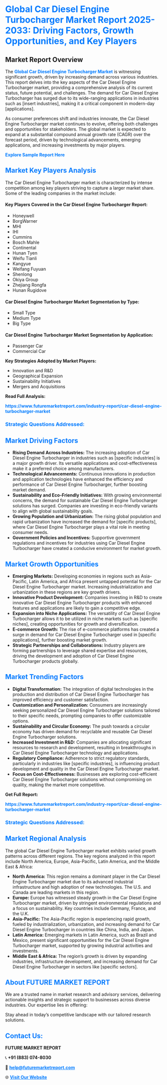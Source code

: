 <h1 style="color: #007BFF;">Global Car Diesel Engine Turbocharger Market Report 2025-2033: Driving Factors, Growth Opportunities, and Key Players</h1>

<section id="overview">
<h2>Market Report Overview</h2>
<p>The <a href="https://www.futuremarketreport.com/industry-report/car-diesel-engine-turbocharger-market" style="color: #007BFF; text-decoration: none;"><strong>Global Car Diesel Engine Turbocharger Market</strong></a> is witnessing significant growth, driven by increasing demand across various industries. This report delves into the key aspects of the Car Diesel Engine Turbocharger market, providing a comprehensive analysis of its current status, future potential, and challenges. The demand for Car Diesel Engine Turbocharger has surged due to its wide-ranging applications in industries such as [insert industries], making it a critical component in modern-day [applications].</p>
<p>As consumer preferences shift and industries innovate, the Car Diesel Engine Turbocharger market continues to evolve, offering both challenges and opportunities for stakeholders. The global market is expected to expand at a substantial compound annual growth rate (CAGR) over the forecast period, driven by technological advancements, emerging applications, and increasing investments by major players.</p>
</section>

<section id="overview">
<p><a href="https://www.futuremarketreport.com/request-sample/reportId=41086" style="color: #007BFF; text-decoration: none;"><strong>Explore Sample Report Here</strong></a></p>
</section>

<section id="key-players">
<h2 style="color: #007BFF;">Market Key Players Analysis</h2>
<p>The Car Diesel Engine Turbocharger market is characterized by intense competition among key players striving to capture a larger market share. Some of the leading companies in the market include:</p>
<h4>Key Players Covered in the Car Diesel Engine Turbocharger Report:</h4>
<ul><li>Honeywell</li><li>BorgWarner</li><li>MHI</li><li>IHI</li><li>Cummins</li><li>Bosch Mahle</li><li>Continental</li><li>Hunan Tyen</li><li>Weifu Tianli</li><li>Kangyue</li><li>Weifang Fuyuan</li><li>Shenlong</li><li>Okiya Group</li><li>Zhejiang Rongfa</li><li>Hunan Rugidove</li></ul>
<h4>Car Diesel Engine Turbocharger Market Segmentation by Type:</h4>
<ul><li>Small Type</li><li>Medium Type</li><li>Big Type</li></ul>

<h4>Car Diesel Engine Turbocharger Market Segmentation by Application:</h4>
<ul><li>Passenger Car</li><li>Commercial Car</li></ul>
<p><strong>Key Strategies Adopted by Market Players:</strong></p>
<ul>
<li>Innovation and R&D</li>
<li>Geographical Expansion</li>
<li>Sustainability Initiatives</li>
<li>Mergers and Acquisitions</li>
</ul>
</section>

<section>
<p><strong>Read Full Analysis: </strong></p><a href="https://www.futuremarketreport.com/industry-report/car-diesel-engine-turbocharger-market" style="color: #007BFF; text-decoration: none;"><strong>https://www.futuremarketreport.com/industry-report/car-diesel-engine-turbocharger-market</strong></a>
<h3 style="color: #007BFF;">Strategic Questions Addressed:</h3>
</section>

<section id="driving-factors">
<h2 style="color: #007BFF;">Market Driving Factors</h2>
<ul>
<li><strong>Rising Demand Across Industries:</strong> The increasing adoption of Car Diesel Engine Turbocharger in industries such as [specific industries] is a major growth driver. Its versatile applications and cost-effectiveness make it a preferred choice among manufacturers.</li>
<li><strong>Technological Advancements:</strong> Continuous innovations in production and application technologies have enhanced the efficiency and performance of Car Diesel Engine Turbocharger, further boosting market demand.</li>
<li><strong>Sustainability and Eco-Friendly Initiatives:</strong> With growing environmental concerns, the demand for sustainable Car Diesel Engine Turbocharger solutions has surged. Companies are investing in eco-friendly variants to align with global sustainability goals.</li>
<li><strong>Growing Population and Urbanization:</strong> The rising global population and rapid urbanization have increased the demand for [specific products], where Car Diesel Engine Turbocharger plays a vital role in meeting consumer needs.</li>
<li><strong>Government Policies and Incentives:</strong> Supportive government regulations and incentives for industries using Car Diesel Engine Turbocharger have created a conducive environment for market growth.</li>
</ul>
</section>

<section id="growth-opportunities">
<h2 style="color: #007BFF;">Market Growth Opportunities</h2>
<ul>
<li><strong>Emerging Markets:</strong> Developing economies in regions such as Asia-Pacific, Latin America, and Africa present untapped potential for the Car Diesel Engine Turbocharger market. Increasing industrialization and urbanization in these regions are key growth drivers.</li>
<li><strong>Innovative Product Development:</strong> Companies investing in R&D to create innovative Car Diesel Engine Turbocharger products with enhanced features and applications are likely to gain a competitive edge.</li>
<li><strong>Expansion into Niche Applications:</strong> The versatility of Car Diesel Engine Turbocharger allows it to be utilized in niche markets such as [specific niches], creating opportunities for growth and diversification.</li>
<li><strong>E-commerce Growth:</strong> The rise of e-commerce platforms has created a surge in demand for Car Diesel Engine Turbocharger used in [specific applications], further boosting market growth.</li>
<li><strong>Strategic Partnerships and Collaborations:</strong> Industry players are forming partnerships to leverage shared expertise and resources, driving the development and adoption of Car Diesel Engine Turbocharger products globally.</li>
</ul>
</section>

<section id="trending-factors">
<h2 style="color: #007BFF;">Market Trending Factors</h2>
<ul>
<li><strong>Digital Transformation:</strong> The integration of digital technologies in the production and distribution of Car Diesel Engine Turbocharger has improved efficiency and customer satisfaction.</li>
<li><strong>Customization and Personalization:</strong> Consumers are increasingly seeking personalized Car Diesel Engine Turbocharger solutions tailored to their specific needs, prompting companies to offer customizable options.</li>
<li><strong>Sustainability and Circular Economy:</strong> The push towards a circular economy has driven demand for recyclable and reusable Car Diesel Engine Turbocharger solutions.</li>
<li><strong>Increased Investment in R&D:</strong> Companies are allocating significant resources to research and development, resulting in breakthroughs in Car Diesel Engine Turbocharger technology and applications.</li>
<li><strong>Regulatory Compliance:</strong> Adherence to strict regulatory standards, particularly in industries like [specific industries], is influencing product development and quality in the Car Diesel Engine Turbocharger market.</li>
<li><strong>Focus on Cost-Effectiveness:</strong> Businesses are exploring cost-efficient Car Diesel Engine Turbocharger solutions without compromising on quality, making the market more competitive.</li>
</ul>
</section>

<section>
<p><strong>Get Full Report: </strong></p><a href="https://www.futuremarketreport.com/industry-report/car-diesel-engine-turbocharger-market" style="color: #007BFF; text-decoration: none;"><strong>https://www.futuremarketreport.com/industry-report/car-diesel-engine-turbocharger-market</strong></a>
<h3 style="color: #007BFF;">Strategic Questions Addressed:</h3>
</section>


<section id="regional-analysis">
<h2 style="color: #007BFF;">Market Regional Analysis</h2>
<p>The global Car Diesel Engine Turbocharger market exhibits varied growth patterns across different regions. The key regions analyzed in this report include North America, Europe, Asia-Pacific, Latin America, and the Middle East & Africa:</p>
<ul>
<li><strong>North America:</strong> This region remains a dominant player in the Car Diesel Engine Turbocharger market due to its advanced industrial infrastructure and high adoption of new technologies. The U.S. and Canada are leading markets in this region.</li>
<li><strong>Europe:</strong> Europe has witnessed steady growth in the Car Diesel Engine Turbocharger market, driven by stringent environmental regulations and a focus on sustainability. Key countries include Germany, France, and the U.K.</li>
<li><strong>Asia-Pacific:</strong> The Asia-Pacific region is experiencing rapid growth, fueled by industrialization, urbanization, and increasing demand for Car Diesel Engine Turbocharger in countries like China, India, and Japan.</li>
<li><strong>Latin America:</strong> Emerging markets in Latin America, such as Brazil and Mexico, present significant opportunities for the Car Diesel Engine Turbocharger market, supported by growing industrial activities and investments.</li>
<li><strong>Middle East & Africa:</strong> The region’s growth is driven by expanding industries, infrastructure development, and increasing demand for Car Diesel Engine Turbocharger in sectors like [specific sectors].</li>
</ul>
</section>

<footer>
<h2 style="color: #007BFF;">About FUTURE MARKET REPORT</h2>
<p>We are a trusted name in market research and advisory services, delivering actionable insights and strategic support to businesses across diverse industries. Our expertise lies in offering:</p>

<p>Stay ahead in today’s competitive landscape with our tailored research solutions.</p>

<h2 style="color: #007BFF;">Contact Us:</h2>
<p><strong>FUTURE MARKET REPORT</strong></p>
<p>📞 <strong>+91 (883) 074-8030</strong></p>
<p>📧 <strong><a href="mailto:help@futuremarketreport.com" style="color: #007BFF;">help@futuremarketreport.com</a></strong></p>
<p>🌐 <strong><a href="https://www.futuremarketreport.com/" style="color: #007BFF;">Visit Our Website</a></strong></p>
</footer>